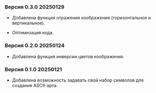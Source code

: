 ### Версия 0.3.0 20250129
+ Добавлена функция отражения изображения (горизонтальное и вертикальное).
* Оптимизация кода.

### Версия 0.2.0 20250124
+ Добавлена функция инверсии цветов изображения.

### Версия 0.1.0 20250121
+ Добавлена возможность задавать свой набор символов для создания ASCII-арта.
